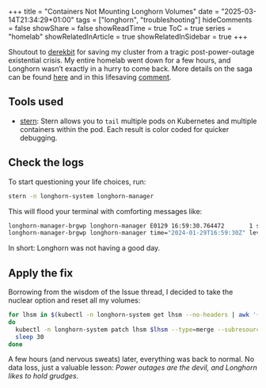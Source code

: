 +++
title = "Containers Not Mounting Longhorn Volumes"
date = "2025-03-14T21:34:29+01:00"
tags = ["longhorn", "troubleshooting"]
hideComments = false
showShare = false
showReadTime = true
ToC = true
series = "homelab"
showRelatedInArticle = true
showRelatedInSidebar = true
+++

Shoutout to [derekbit](https://github.com/derekbit) for saving my cluster from a tragic post-power-outage existential crisis. My entire homelab went down for a few hours, and Longhorn wasn’t exactly in a hurry to come back. More details on the saga can be found [here](https://github.com/longhorn/longhorn/issues/7183) and in this lifesaving [comment](https://github.com/longhorn/longhorn/issues/7183#issuecomment-1823715359).<br>
<!--more-->

## Tools used

* [stern](https://github.com/stern/stern): Stern allows you to `tail` multiple pods on Kubernetes and multiple containers within the pod. Each result is color coded for quicker debugging.

## Check the logs

To start questioning your life choices, run:

```bash
stern -n longhorn-system longhorn-manager
```

This will flood your terminal with comforting messages like:

```bash
longhorn-manager-brgwp longhorn-manager E0129 16:59:30.764472       1 share_manager_controller.go:254] failed to sync longhorn-system/pvc-ca4a891c-cdc9-424e-949d-0ea016b80c84: pod share-manager-pvc-ca4a891c-cdc9-424e-949d-0ea016b80c84 for share manager not found
longhorn-manager-brgwp longhorn-manager time="2024-01-29T16:59:30Z" level=error msg="Dropping Longhorn share manager out of the queue" func=controller.handleReconcileErrorLogging file="utils.go:72" ShareManager=longhorn-system/pvc-7da9dfcf-a9b8-4995-ab1d-100a2a9ee72a controller=longhorn-share-manager error="failed to sync longhorn-system/pvc-7da9dfcf-a9b8-4995-ab1d-100a2a9ee72a: pod share-manager-pvc-7da9dfcf-a9b8-4995-ab1d-100a2a9ee72a for share manager not found" node=hive02
```

In short: Longhorn was not having a good day.

## Apply the fix

Borrowing from the wisdom of the Issue thread, I decided to take the nuclear option and reset all my volumes:

```bash
for lhsm in $(kubectl -n longhorn-system get lhsm --no-headers | awk '{ print $1 }')
do
  kubectl -n longhorn-system patch lhsm $lhsm --type=merge --subresource status --patch 'status: {state: error}'
  sleep 30
done
```

A few hours (and nervous sweats) later, everything was back to normal. No data loss, just a valuable lesson: *Power outages are the devil, and Longhorn likes to hold grudges.*